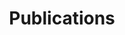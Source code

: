 ---
layout: page
title: Publications
permalink: /publications/
feature-img: "assets/img/feature-img/cambodia.png"
tags: [Publications]
position: 1
---